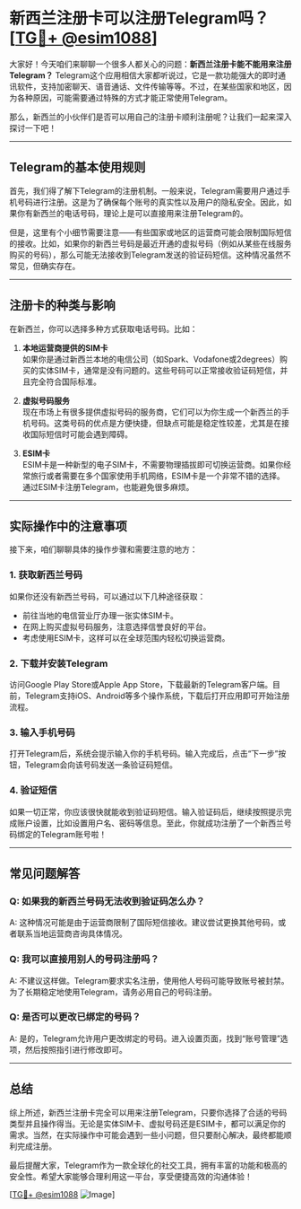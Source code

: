 # 新西兰注册卡可以注册Telegram吗？[[TG💪+ @esim1088](https://t.me/s/esim1088)]

大家好！今天咱们来聊聊一个很多人都关心的问题：**新西兰注册卡能不能用来注册Telegram？** Telegram这个应用相信大家都听说过，它是一款功能强大的即时通讯软件，支持加密聊天、语音通话、文件传输等等。不过，在某些国家和地区，因为各种原因，可能需要通过特殊的方式才能正常使用Telegram。

那么，新西兰的小伙伴们是否可以用自己的注册卡顺利注册呢？让我们一起来深入探讨一下吧！

---

## Telegram的基本使用规则

首先，我们得了解下Telegram的注册机制。一般来说，Telegram需要用户通过手机号码进行注册。这是为了确保每个账号的真实性以及用户的隐私安全。因此，如果你有新西兰的电话号码，理论上是可以直接用来注册Telegram的。

但是，这里有个小细节需要注意——有些国家或地区的运营商可能会限制国际短信的接收。比如，如果你的新西兰号码是最近开通的虚拟号码（例如从某些在线服务购买的号码），那么可能无法接收到Telegram发送的验证码短信。这种情况虽然不常见，但确实存在。

---

## 注册卡的种类与影响

在新西兰，你可以选择多种方式获取电话号码。比如：

1. **本地运营商提供的SIM卡**  
   如果你是通过新西兰本地的电信公司（如Spark、Vodafone或2degrees）购买的实体SIM卡，通常是没有问题的。这些号码可以正常接收验证码短信，并且完全符合国际标准。

2. **虚拟号码服务**  
   现在市场上有很多提供虚拟号码的服务商，它们可以为你生成一个新西兰的手机号码。这类号码的优点是方便快捷，但缺点可能是稳定性较差，尤其是在接收国际短信时可能会遇到障碍。

3. **ESIM卡**  
   ESIM卡是一种新型的电子SIM卡，不需要物理插拔即可切换运营商。如果你经常旅行或者需要在多个国家使用手机网络，ESIM卡是一个非常不错的选择。通过ESIM卡注册Telegram，也能避免很多麻烦。

---

## 实际操作中的注意事项

接下来，咱们聊聊具体的操作步骤和需要注意的地方：

### 1. 获取新西兰号码
如果你还没有新西兰号码，可以通过以下几种途径获取：
- 前往当地的电信营业厅办理一张实体SIM卡。
- 在网上购买虚拟号码服务，注意选择信誉良好的平台。
- 考虑使用ESIM卡，这样可以在全球范围内轻松切换运营商。

### 2. 下载并安装Telegram
访问Google Play Store或Apple App Store，下载最新的Telegram客户端。目前，Telegram支持iOS、Android等多个操作系统，下载后打开应用即可开始注册流程。

### 3. 输入手机号码
打开Telegram后，系统会提示输入你的手机号码。输入完成后，点击“下一步”按钮，Telegram会向该号码发送一条验证码短信。

### 4. 验证短信
如果一切正常，你应该很快就能收到验证码短信。输入验证码后，继续按照提示完成账户设置，比如设置用户名、密码等信息。至此，你就成功注册了一个新西兰号码绑定的Telegram账号啦！

---

## 常见问题解答

### Q: 如果我的新西兰号码无法收到验证码怎么办？
A: 这种情况可能是由于运营商限制了国际短信接收。建议尝试更换其他号码，或者联系当地运营商咨询具体情况。

### Q: 我可以直接用别人的号码注册吗？
A: 不建议这样做。Telegram要求实名注册，使用他人号码可能导致账号被封禁。为了长期稳定地使用Telegram，请务必用自己的号码注册。

### Q: 是否可以更改已绑定的号码？
A: 是的，Telegram允许用户更改绑定的号码。进入设置页面，找到“账号管理”选项，然后按照指引进行修改即可。

---

## 总结

综上所述，新西兰注册卡完全可以用来注册Telegram，只要你选择了合适的号码类型并且操作得当。无论是实体SIM卡、虚拟号码还是ESIM卡，都可以满足你的需求。当然，在实际操作中可能会遇到一些小问题，但只要耐心解决，最终都能顺利完成注册。

最后提醒大家，Telegram作为一款全球化的社交工具，拥有丰富的功能和极高的安全性。希望大家能够合理利用这一平台，享受便捷高效的沟通体验！

[[TG💪+ @esim1088](https://t.me/s/esim1088) ![Image](https://i.postimg.cc/4NQfJmqS/Snipaste-2025-05-13-00-14-12.png)]